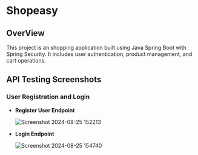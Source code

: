 # Shopeasy

## OverView

This project is an shopping  application built using Java Spring Boot with Spring Security. It includes user authentication, product management, and cart operations.

## API Testing Screenshots

### User Registration and Login
- **Register User Endpoint**

  ![Screenshot 2024-08-25 152213](https://github.com/user-attachments/assets/b13a8879-7bbe-4c5d-82d6-7578bed8b005)

- **Login Endpoint**

  ![Screenshot 2024-08-25 154740](https://github.com/user-attachments/assets/8bc906fa-4460-4af3-acf0-316aaecb86f5)



  
